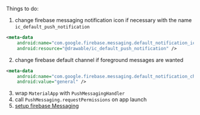 Things to do:

1. change firebase messaging notification icon if necessary with the name `ic_default_push_notification`

```xml
<meta-data
    android:name="com.google.firebase.messaging.default_notification_icon"
    android:resource="@drawable/ic_default_push_notification" />
```

2. change firebase default channel if foreground messages are wanted

```xml
<meta-data
    android:name="com.google.firebase.messaging.default_notification_channel_id"
    android:value="general" />
```
3. wrap `MaterialApp` with `PushMessagingHandler`
4. call `PushMessaging.requestPermissions` on app launch
5. [setup firebase Messaging](https://firebase.google.com/docs/cloud-messaging/flutter/client)

